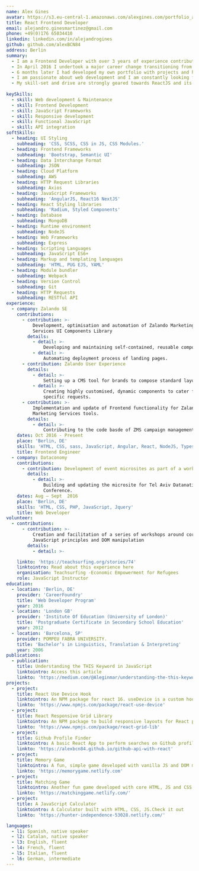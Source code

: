 ```yaml
---
name: Alex Gines
avatar: https://s3.eu-central-1.amazonaws.com/alexgines.com/portfolio_assets/profile-img.png
title: React Frontend Developer
email: alejandro.ginesmartinez@gmail.com
phone: +49(0)176 65034410
linkedin: linkedin.com/in/alejandrogines
github: github.com/alexBCN84
address: Berlin
summary: 
  - I am a Frontend Developer with over 3 years of experience contributing to the Web. 
  - In April 2016 I undertook a major career change transitioning from Education and Languages into Tech. 
  - 6 months later I had developed my own portfolio with projects and had been offered a position at Zalando.
  - I am passionate about web development and I am constantly looking for opportunities to learn.
  - My skill-set and drive are strongly geared towards ReactJS and its ecosystem of tools and libraries.
  
keySkills:
  - skill: Web development & Maintenance
  - skill: Frontend Development
  - skill: JavaScript Frameworks
  - skill: Responsive development
  - skill: Functional JavaScript
  - skill: API integration
softSkills:
  - heading: UI Styling
    subheading: 'CSS, SCSS, CSS in JS, CSS Modules.'
  - heading: Frontend Frameworks
    subheading: 'Bootstrap, Semantic UI'
  - heading: Data Interchange Format
    subheading: JSON
  - heading: Cloud Platform
    subheading: AWS
  - heading: HTTP Request Libraries
    subheading: Axios
  - heading: JavaScript Frameworks
    subheading: 'AngularJS, React16 NextJS'
  - heading: React Styling libraries
    subheading: 'Radium, Styled Components'
  - heading: Database
    subheading: MongoDB
  - heading: Runtime environment
    subheading: NodeJS
  - heading: Web Frameworks
    subheading: Express
  - heading: Scripting Languages
    subheading: JavaScript ES6+
  - heading: Markup and templating languages
    subheading: 'HTML, PUG EJS, YAML'
  - heading: Module bundler
    subheading: Webpack
  - heading: Version Control
    subheading: Git
  - heading: HTTP Requests
    subheading: RESTful API
experience:
  - company: Zalando SE
    contributions:
      - contribution: >-
          Development, optimisation and automation of Zalando Marketing
          Services UI Components Library
        details:
          - detail: >-
              Developing and maintaining self-contained, reusable components to provide a customised user experience.
          - detail: >-
              Automating deployment process of landing pages.
      - contribution: Zalando User Experience
        details:
          - detail: >-
              Setting up a CMS tool for brands to compose standard layouts with editorial content.
          - detail: >-
              Creating highly customised, dynamic components to cater for large campaign
              specific requests.
      - contribution: >-
          Implementation and update of Frontend functionality for Zalando
          Marketing Services tools.
        details:
          - detail: >-
              Contributing to the code basde of ZMS campaign management tooling with development and testing of new features.
    dates: Oct 2016 - Present
    place: 'Berlin, DE'
    skills: 'HTML, CSS, sass, JavaScript, Angular, React, NodeJS, Typescript, NextJs, graphQl, StyledComponents'
    title: Frontend Engineer
  - company: Dataconomy
    contributions:
      - contribution: Development of event microsites as part of a work based training program
        details:
          - detail: >-
              Building and updating the microsite for Tel Aviv Datanatives 2016
              Conference.
    dates: Aug – Sept  2016
    place: 'Berlin, DE'
    skills: 'HTML, CSS, PHP, JavaScript, Jquery'
    title: Web Developer
volunteer:
  - contributions:
      - contribution: >-
          Creation and facilitation of a series of workshops around core
          JavaScript principles and DOM manipulation
        details:
          - detail: >-

    linkto: 'https://teachsurfing.org/stories/74'
    linktointro: Read about this experience here
    organisation: Teachsurfing -Economic Empowerment for Refugees
    role: JavaScript Instructor
education:
  - location: 'Berlin, DE'
    provider: 'CareerFoundry'
    title: 'Web Developer Program'
    year: 2016
  - location: 'London GB'
    provider: 'Institute Of Education (University of London)'
    title: 'Postgraduate Certificate in Secondary School Education'
    year: 2012
  - location: 'Barcelona, SP'
    provider: POMPEU FABRA UNIVERSITY.
    title: 'Bachelor’s in Linguistics, Translation & Interpreting'
    year: 2006
publications: 
  - publication:
    title: Understanding the THIS Keyword in JavaScript
    linktointro: Access this article
    linkto: 'https://medium.com/@Aleginmar/understanding-the-this-keyword-in-javascript-b03c665c7c36'
projects: 
  - project:
    title: React Use Device Hook
    linktointro: An NPM package for react 16. useDevice is a custom hook that can be used to load different content on different viewports. The content also updates on screen resize. Check it out
    linkto: 'https://www.npmjs.com/package/react-use-device'
  - project:
    title: React Responsive Grid Library
    linktointro: An NPM package to build responsive layouts for React projects. Check it out
    linkto: 'https://www.npmjs.com/package/react-grid-lib'
  - project:
    title: Github Profile Finder
    linktointro: A basic React App to perform searches on Github profiles. Check it out
    linkto: 'https://alexbcn84.github.io/github-api-with-react'
  - project: 
    title: Memory Game
    linktointro: A fun, simple game developed with vanilla JS and DOM manipulation. Check it out
    linkto: 'https://memorygame.netlify.com'
  - project: 
    title: Matching Game
    linktointro: Another fun game developed with core HTML, JS and CSS. Check it out
    linkto: 'https://matchinggame.netlify.com/'
  - project: 
    title: A JavaScript Calculator
    linktointro: A Calculator built with HTML, CSS, JS.Check it out
    linkto: 'https://hunter-independence-53028.netlify.com/'

languages:
  - l1: Spanish, native speaker
  - l2: Catalan, native speaker
  - l3: English, fluent
  - l4: French, fluent
  - l5: Italian, fluent
  - l6: German, intermediate
---
```

